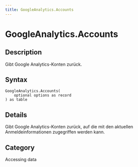 ```yaml
---
title: GoogleAnalytics.Accounts
---
```


# GoogleAnalytics.Accounts


## Description

Gibt Google Analytics-Konten zurück.


## Syntax

```powerquery
GoogleAnalytics.Accounts(
    optional options as record
) as table
```


## Details

Gibt Google Analytics-Konten zurück, auf die mit den aktuellen Anmeldeinformationen zugegriffen werden kann.



## Category
Accessing data
